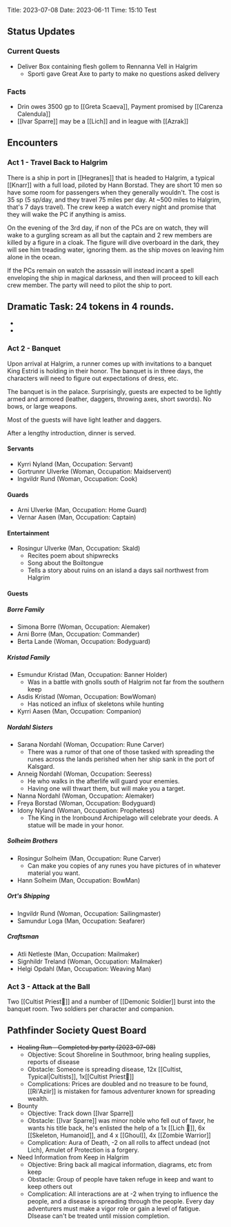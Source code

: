 
Title: 2023-07-08 
Date: 2023-06-11 
Time: 15:10 
Test
## Status Updates

### Current Quests

- Deliver Box containing flesh gollem to Rennanna Vell in Halgrim
	- Sporti gave Great Axe to party to make no questions asked delivery 

### Facts
- Drin owes 3500 gp to [[Greta Scaeva]],  Payment promised by [[Carenza Calendula]]
- [[Ivar Sparre]] may be a [[Lich]] and in league with [[Azrak]]

## Encounters

### Act 1 - Travel Back to Halgrim

There is a ship in port in [[Hegranes]] that is headed to Halgrim, a typical [[Knarr]] with a full load, piloted by Hann Borstad.   They are short 10 men so have some room for passengers when they generally wouldn't.  The cost is 35 sp (5 sp/day, and they travel 75 miles per day.  At ~500 miles to Halgrim, that's 7 days travel).  The crew keep a watch every night and promise that they will wake the PC if anything is amiss.

On the evening of the 3rd day, if non of the PCs are on watch, they will wake to a gurgling scream as all but the captain and 2 rew members are killed by a figure in a cloak.   The figure will dive overboard in the dark, they will see him treading water, ignoring them. as the ship moves on leaving him alone in the ocean.

If the PCs remain on watch the assassin will instead incant a spell enveloping the ship in magical darkness, and then will proceed to kill each crew member.   The party will need to pilot the ship to port.

**Dramatic Task**: 24 tokens in 4 rounds.
- 
- 
- 

### Act 2 - Banquet

Upon arrival at Halgrim, a runner comes up with invitations to a banquet King Estrid is holding in their honor.    The banquet is in three days, the characters will need to figure out expectations of dress, etc.   

The banquet is in the palace.   Surprisingly, guests are expected to be lightly armed and armored  (leather, daggers, throwing axes, short swords).  No bows, or large weapons.  

Most of the guests will have light leather and daggers.

After a lengthy introduction, dinner is served.   

#### Servants
- Kyrri Nyland (Man, Occupation: Servant)
- Gortrunnr Ulverke (Woman, Occupation: Maidservent)
- Ingvildr Rund (Woman, Occupation: Cook)

#### Guards
- Arni Ulverke (Man, Occupation: Home Guard)
- Vernar Aasen (Man, Occupation: Captain)

#### Entertainment
- Rosingur Ulverke (Man, Occupation: Skald)
	- Recites poem about shipwrecks
	- Song about the Boiltongue
	- Tells a story about ruins on an island a days sail northwest from Halgrim

#### Guests
##### Borre Family
- Simona Borre (Woman, Occupation: Alemaker)
- Arni Borre (Man, Occupation: Commander)
- Berta Lande (Woman, Occupation: Bodyguard)

##### Kristad Family
- Esmundur Kristad (Man, Occupation: Banner Holder)
	- Was in a battle with gnolls south of Halgrim not far from the southern keep
- Asdis Kristad (Woman, Occupation: BowWoman)
	- Has noticed an influx of skeletons while hunting
- Kyrri Aasen (Man, Occupation: Companion)


##### Nordahl Sisters
- Sarana Nordahl (Woman, Occupation: Rune Carver)
	- There was a rumor of that one of those tasked with spreading the runes across the lands perished when her ship sank in the port of Kalsgard. 
- Anneig Nordahl (Woman, Occupation: Seeress)
	- He who walks in the afterlife will guard your enemies.
	- Having one will thwart them, but will make you a target.
- Nanna Nordahl (Woman, Occupation: Alemaker)
- Freya Borstad (Woman, Occupation: Bodyguard)
- Idony Nyland (Woman, Occupation: Prophetess)
	- The King in the Ironbound Archipelago will celebrate your deeds.   A statue will be made in your honor. 

##### Solheim Brothers
- Rosingur Solheim (Man, Occupation: Rune Carver)
	- Can make you copies of any runes you have pictures of in whatever material you want.
- Hann Solheim (Man, Occupation: BowMan)

##### Ort's Shipping
- Ingvildr Rund (Woman, Occupation: Sailingmaster)
- Samundur Loga (Man, Occupation: Seafarer)

##### Craftsman
- Atli Netleste (Man, Occupation: Mailmaker)
- Signhildr Treland (Woman, Occupation: Mailmaker)
- Helgi Opdahl (Man, Occupation: Weaving Man)


### Act 3 - Attack at the Ball

Two [[Cultist Priest💢]] and a number of [[Demonic Soldier]]  burst into the banquet room.  Two soldiers per character and companion. 

## Pathfinder Society Quest Board

- ~~Healing Run - Completed by party (2023-07-08)~~
	- Objective: Scout Shoreline in Southmoor, bring healing supplies, reports of disease
	- Obstacle:  Someone is spreading disease, 12x [[Cultist, Typical|Cultists]], 1x[[Cultist Priest💢]]
	- Complications: Prices are doubled and no treasure to be found, [[Ri'Aziir]] is mistaken for famous adventurer known for spreading wealth.
- Bounty
	- Objective: Track down [[Ivar Sparre]]
	- Obstacle: [[Ivar Sparre]] was minor noble who fell out of favor, he wants his title back, he's enlisted the help of a 1x [[Lich 💢]], 6x [[Skeleton, Humanoid]], and 4 x [[Ghoul]], 4x [[Zombie Warrior]]
	- Complication: Aura of Death, -2 on all rolls to affect undead (not Lich), Amulet of Protection is a forgery.
- Need Information from Keep in Halgrim
	- Objective: Bring back all magical information, diagrams, etc from keep
	- Obstacle: Group of people have taken refuge in keep and want to keep others out
	- Complication: All interactions are at -2 when trying to influence the people, and a disease is spreading through the people.   Every day adventurers must make a vigor role or gain a level of fatigue.  DIsease can't be treated until mission completion.
